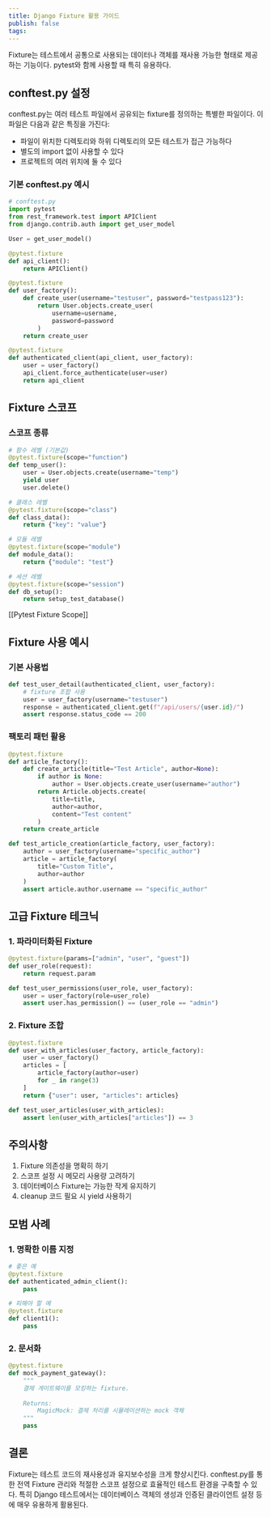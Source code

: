 ```yaml
---
title: Django Fixture 활용 가이드
publish: false
tags:
---
```

Fixture는 테스트에서 공통으로 사용되는 데이터나 객체를 재사용 가능한 형태로 제공하는 기능이다. pytest와 함께 사용할 때 특히 유용하다.

## conftest.py 설정

conftest.py는 여러 테스트 파일에서 공유되는 fixture를 정의하는 특별한 파일이다. 이 파일은 다음과 같은 특징을 가진다:
- 파일이 위치한 디렉토리와 하위 디렉토리의 모든 테스트가 접근 가능하다
- 별도의 import 없이 사용할 수 있다
- 프로젝트의 여러 위치에 둘 수 있다

### 기본 conftest.py 예시
```python
# conftest.py
import pytest
from rest_framework.test import APIClient
from django.contrib.auth import get_user_model

User = get_user_model()

@pytest.fixture
def api_client():
    return APIClient()

@pytest.fixture
def user_factory():
    def create_user(username="testuser", password="testpass123"):
        return User.objects.create_user(
            username=username,
            password=password
        )
    return create_user

@pytest.fixture
def authenticated_client(api_client, user_factory):
    user = user_factory()
    api_client.force_authenticate(user=user)
    return api_client
```

## Fixture 스코프

### 스코프 종류
```python
# 함수 레벨 (기본값)
@pytest.fixture(scope="function")
def temp_user():
    user = User.objects.create(username="temp")
    yield user
    user.delete()

# 클래스 레벨
@pytest.fixture(scope="class")
def class_data():
    return {"key": "value"}

# 모듈 레벨
@pytest.fixture(scope="module")
def module_data():
    return {"module": "test"}

# 세션 레벨
@pytest.fixture(scope="session")
def db_setup():
    return setup_test_database()
```
[[Pytest Fixture Scope]]
## Fixture 사용 예시

### 기본 사용법
```python
def test_user_detail(authenticated_client, user_factory):
    # fixture 조합 사용
    user = user_factory(username="testuser")
    response = authenticated_client.get(f"/api/users/{user.id}/")
    assert response.status_code == 200
```

### 팩토리 패턴 활용
```python
@pytest.fixture
def article_factory():
    def create_article(title="Test Article", author=None):
        if author is None:
            author = User.objects.create_user(username="author")
        return Article.objects.create(
            title=title,
            author=author,
            content="Test content"
        )
    return create_article

def test_article_creation(article_factory, user_factory):
    author = user_factory(username="specific_author")
    article = article_factory(
        title="Custom Title",
        author=author
    )
    assert article.author.username == "specific_author"
```

## 고급 Fixture 테크닉

### 1. 파라미터화된 Fixture
```python
@pytest.fixture(params=["admin", "user", "guest"])
def user_role(request):
    return request.param

def test_user_permissions(user_role, user_factory):
    user = user_factory(role=user_role)
    assert user.has_permission() == (user_role == "admin")
```

### 2. Fixture 조합
```python
@pytest.fixture
def user_with_articles(user_factory, article_factory):
    user = user_factory()
    articles = [
        article_factory(author=user)
        for _ in range(3)
    ]
    return {"user": user, "articles": articles}

def test_user_articles(user_with_articles):
    assert len(user_with_articles["articles"]) == 3
```

## 주의사항

1. Fixture 의존성을 명확히 하기
2. 스코프 설정 시 메모리 사용량 고려하기
3. 데이터베이스 Fixture는 가능한 작게 유지하기
4. cleanup 코드 필요 시 yield 사용하기

## 모범 사례

### 1. 명확한 이름 지정
```python
# 좋은 예
@pytest.fixture
def authenticated_admin_client():
    pass

# 피해야 할 예
@pytest.fixture
def client1():
    pass
```

### 2. 문서화
```python
@pytest.fixture
def mock_payment_gateway():
    """
    결제 게이트웨이를 모킹하는 fixture.
    
    Returns:
        MagicMock: 결제 처리를 시뮬레이션하는 mock 객체
    """
    pass
```

## 결론

Fixture는 테스트 코드의 재사용성과 유지보수성을 크게 향상시킨다. conftest.py를 통한 전역 Fixture 관리와 적절한 스코프 설정으로 효율적인 테스트 환경을 구축할 수 있다. 특히 Django 테스트에서는 데이터베이스 객체의 생성과 인증된 클라이언트 설정 등에 매우 유용하게 활용된다.